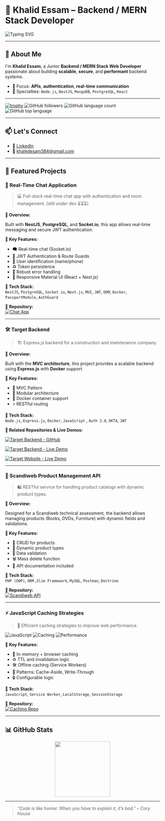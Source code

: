 # 🚀 Khalid Essam – Backend / MERN Stack Developer

![Typing SVG](https://readme-typing-svg.demolab.com?font=Fira+Code&duration=3000&pause=500&color=22C55E&center=true&vCenter=true&width=550&lines=Passionate+about+scalable+backend+systems;Node.js+%7C+NestJS+%7C+React;MongoDB+%7C+PostgreSQL+%7C+Docker)

---

## 👋 About Me

I'm **Khalid Essam**, a Junior **Backend / MERN Stack Web Developer** passionate about building **scalable**, **secure**, and **performant** backend systems.

- 🧠 Focus: **APIs**, **authentication**, **real-time communication**
- 💼 Specialties: `Node.js`, `NestJS`, `MongoDB`, `PostgreSQL`, `React`

---
[![trophy](https://github-profile-trophy.vercel.app/?username=KhalidEssam&theme=algolia)](https://github.com/ryo-ma/github-profile-trophy)
![GitHub followers](https://img.shields.io/github/followers/KhalidEssam?style=social)
![GitHub language count](https://img.shields.io/github/languages/count/KhalidEssam/cart-management_php_backend)
![GitHub top language](https://img.shields.io/github/languages/top/KhalidEssam/Chating-app)



---


## 📫 Let's Connect

- 💼 [LinkedIn](https://www.linkedin.com/in/khaled-mossalam/)
- 📧 khaledesam384@gmail.com

---

## 🌟 Featured Projects


### 💬 Real-Time Chat Application

> 💻 Full-stack real-time chat app with authentication and room management. (still under dev ⏳⏳⏳)

**📝 Overview:**

Built with **NestJS**, **PostgreSQL**, and **Socket.io**, this app allows real-time messaging and secure JWT authentication.

**🔑 Key Features:**

- 🗨️ Real-time chat (Socket.io)
- 🔐 JWT Authentication & Route Guards  
- 📱 User identification (name/phone)
- ♻️ Token persistence
- 🧼 Robust error handling  
- 🎨 Responsive Material UI (React + Next.js)

**🧰 Tech Stack:**  
`NestJS`, `PostgreSQL`, `Socket.io`, `Next.js`, `MUI`, `JWT`, `ODM`, `Docker`, `PassportModule`, `AuthGuard`

**🔗 Repository:**  
[![Chat App](https://img.shields.io/badge/GitHub-RealTime%20Chat%20App-green?logo=github)](https://github.com/KhalidEssam/Chating-app)

---


### 🛠️ Target Backend

> 🏗 Express.js backend for a construction and maintenance company.

**📝 Overview:**

Built with the **MVC architecture**, this project provides a scalable backend using **Express.js** with **Docker** support.

**🔑 Key Features:**

- 📁 MVC Pattern  
- 🧱 Modular architecture  
- 🐳 Docker container support  
- ⚡ RESTful routing

**🧰 Tech Stack:**  
`Node.js`, `Express.js`, `Docker`, `JavaScript` , `Auth 2.0`, `OKTA`, `JWT`

**🔗 Related Repositories & Live Demos:**

[![Target Backend - GitHub](https://img.shields.io/badge/GitHub-Target_Backend-181717?style=for-the-badge&logo=github)](https://github.com/KhalidEssam/target-backend)

[![Target Backend - Live Demo](https://img.shields.io/badge/Live_Demo-Target_Backend-0A66C2?style=for-the-badge&logo=railway&logoColor=white)](https://target-backend-production.up.railway.app)

[![Target Website - Live Demo](https://img.shields.io/badge/Live_Demo-Target_Website-000000?style=for-the-badge&logo=vercel&logoColor=white)](https://target-website-alpha.vercel.app/)

---

### 🛒 Scandiweb Product Management API

> 🛍️ RESTful service for handling product catalogs with dynamic product types.

**📝 Overview:**

Designed for a Scandiweb technical assessment, the backend allows managing products (Books, DVDs, Furniture) with dynamic fields and validations.

**🔑 Key Features:**

- 🧾 CRUD for products  
- 🧠 Dynamic product types  
- 🧼 Data validation  
- 🗑️ Mass delete function  
- 📘 API documentation included

**🧰 Tech Stack:**  
`PHP (OOP)`, `ORM` ,`Slim Framework`, `MySQL`, `Postman`, `Doctrine`

**🔗 Repository:**  
[![Scandiweb API](https://img.shields.io/badge/GitHub-Scandiweb%20API-orange?logo=github)](https://github.com/KhalidEssam/Scandiweb_Task_backend)

---

### ⚡ JavaScript Caching Strategies

> 🧠 Efficient caching strategies to improve web performance.

![JavaScript](https://img.shields.io/badge/language-JavaScript-yellow)
![Caching](https://img.shields.io/badge/tech-caching-blue)
![Performance](https://img.shields.io/badge/focus-performance-green)

**🔑 Key Features:**

- 🧠 In-memory + browser caching  
- ⚙️ TTL and invalidation logic  
- 🛠️ Offline caching (Service Workers)  
- 🔁 Patterns: Cache-Aside, Write-Through  
- 🔒 Configurable logic

**🧰 Tech Stack:**  
`JavaScript`, `Service Worker`, `LocalStorage`, `SessionStorage`

**🔗 Repository:**  
[![Caching Repo](https://img.shields.io/badge/GitHub-Caching%20Strategies-yellowgreen?logo=github)](https://github.com/KhalidEssam/Node-js-caching-mechanisms)

---

## 📊 GitHub Stats

<p align="center">
  <img src="https://github-readme-stats.vercel.app/api/top-langs/?username=KhalidEssam&layout=compact&theme=radical" height="180"/>
</p>

---


> *“Code is like humor. When you have to explain it, it’s bad.” – Cory House*
